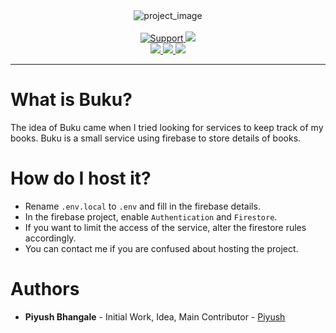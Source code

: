 <div align="center">
    <img alt="project_image" src="https://github.com/officialpiyush/buku/blob/main/.github/images/Buku.png?raw=true" align="center" />
    <br>
    <br>
    <a href="https://discord.gg/XwdCXMF">
        <img src="https://img.shields.io/discord/543812119397924886.svg?style=for-the-badge&colorB=7289DA" alt="Support">
    </a>
    <a href="https://github.com/officialpiyush/buku/blob/main/LICENSE">
        <img src="https://img.shields.io/github/license/officialpiyush/buku?style=for-the-badge">
    </a>
    <br>
    <a href="https://github.com/officialpiyush/buku">
        <img src="https://img.shields.io/github/languages/top/officialpiyush/buku.svg?style=for-the-badge">
    </a>
    <a href="https://github.com/officialpiyush/buku/issues">
        <img src="https://img.shields.io/github/issues/officialpiyush/buku.svg?style=for-the-badge">
    </a>
    <a href="https://github.com/officialpiyush/buku/pulls">
        <img src="https://img.shields.io/github/issues-pr/officialpiyush/buku.svg?style=for-the-badge">
    </a>
</div>

--- 

# What is Buku?
 The idea of Buku came when I tried looking for services to keep track of my books. Buku is a small service using firebase to store details of books.

 # How do I host it?

 - Rename `.env.local` to `.env` and fill in the firebase details.
 - In the firebase project, enable `Authentication` and `Firestore`.
 - If you want to limit the access of the service, alter the firestore rules accordingly.
 - You can contact me if you are confused about hosting the project.

# Authors

* **Piyush Bhangale** - Initial Work, Idea, Main Contributor - [Piyush](https://github.com/officialpiyush)